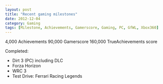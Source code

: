 ```yaml
---
layout: post
title: "Recent gaming milestones"
date: 2012-12-04
category: Gaming
tags: [Milestone, Achievements, Gamerscore, Gaming, PC, GfWL, Xbox360]
---
```


4,000 Achievements
90,000 Gamerscore
160,000 TrueAchievements score

Completed:
- Dirt 3 (PC) including DLC
- Forza Horizon
- WRC 3
- Test Drive: Ferrari Racing Legends